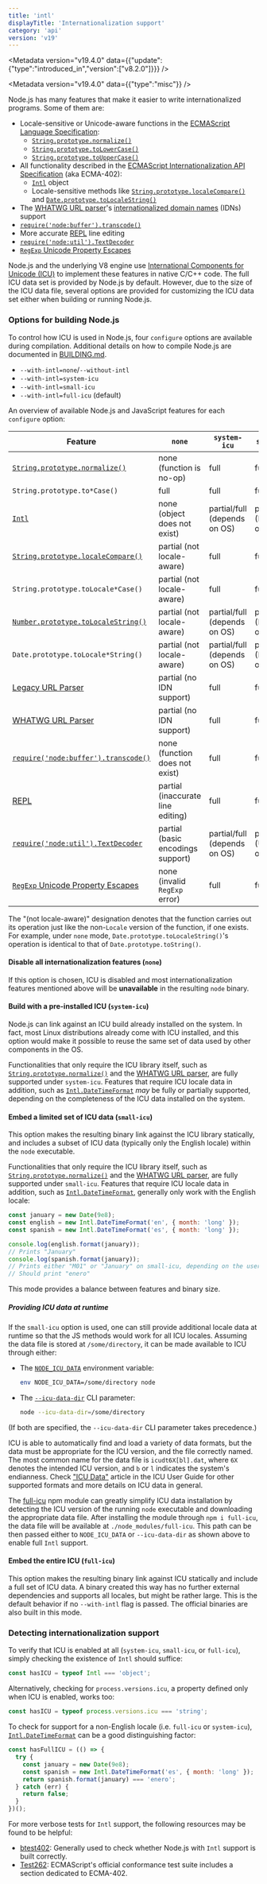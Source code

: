 ```yaml
---
title: 'intl'
displayTitle: 'Internationalization support'
category: 'api'
version: 'v19'
---
```


<Metadata version="v19.4.0" data={{"update":{"type":"introduced_in","version":["v8.2.0"]}}} />

<Metadata version="v19.4.0" data={{"type":"misc"}} />

Node.js has many features that make it easier to write internationalized
programs. Some of them are:

* Locale-sensitive or Unicode-aware functions in the [ECMAScript Language
  Specification][ECMA-262]:
  * [`String.prototype.normalize()`][]
  * [`String.prototype.toLowerCase()`][]
  * [`String.prototype.toUpperCase()`][]
* All functionality described in the [ECMAScript Internationalization API
  Specification][ECMA-402] (aka ECMA-402):
  * [`Intl`][] object
  * Locale-sensitive methods like [`String.prototype.localeCompare()`][] and
    [`Date.prototype.toLocaleString()`][]
* The [WHATWG URL parser][]'s [internationalized domain names][] (IDNs) support
* [`require('node:buffer').transcode()`][]
* More accurate [REPL][] line editing
* [`require('node:util').TextDecoder`][]
* [`RegExp` Unicode Property Escapes][]

Node.js and the underlying V8 engine use
[International Components for Unicode (ICU)][ICU] to implement these features
in native C/C++ code. The full ICU data set is provided by Node.js by default.
However, due to the size of the ICU data file, several
options are provided for customizing the ICU data set either when
building or running Node.js.

### Options for building Node.js

To control how ICU is used in Node.js, four `configure` options are available
during compilation. Additional details on how to compile Node.js are documented
in [BUILDING.md][].

* `--with-intl=none`/`--without-intl`
* `--with-intl=system-icu`
* `--with-intl=small-icu`
* `--with-intl=full-icu` (default)

An overview of available Node.js and JavaScript features for each `configure`
option:

| Feature                                  | `none`                            | `system-icu`                 | `small-icu`            | `full-icu` |
| ---------------------------------------- | --------------------------------- | ---------------------------- | ---------------------- | ---------- |
| [`String.prototype.normalize()`][]       | none (function is no-op)          | full                         | full                   | full       |
| `String.prototype.to*Case()`             | full                              | full                         | full                   | full       |
| [`Intl`][]                               | none (object does not exist)      | partial/full (depends on OS) | partial (English-only) | full       |
| [`String.prototype.localeCompare()`][]   | partial (not locale-aware)        | full                         | full                   | full       |
| `String.prototype.toLocale*Case()`       | partial (not locale-aware)        | full                         | full                   | full       |
| [`Number.prototype.toLocaleString()`][]  | partial (not locale-aware)        | partial/full (depends on OS) | partial (English-only) | full       |
| `Date.prototype.toLocale*String()`       | partial (not locale-aware)        | partial/full (depends on OS) | partial (English-only) | full       |
| [Legacy URL Parser][]                    | partial (no IDN support)          | full                         | full                   | full       |
| [WHATWG URL Parser][]                    | partial (no IDN support)          | full                         | full                   | full       |
| [`require('node:buffer').transcode()`][] | none (function does not exist)    | full                         | full                   | full       |
| [REPL][]                                 | partial (inaccurate line editing) | full                         | full                   | full       |
| [`require('node:util').TextDecoder`][]   | partial (basic encodings support) | partial/full (depends on OS) | partial (Unicode-only) | full       |
| [`RegExp` Unicode Property Escapes][]    | none (invalid `RegExp` error)     | full                         | full                   | full       |

The "(not locale-aware)" designation denotes that the function carries out its
operation just like the non-`Locale` version of the function, if one
exists. For example, under `none` mode, `Date.prototype.toLocaleString()`'s
operation is identical to that of `Date.prototype.toString()`.

#### Disable all internationalization features (`none`)

If this option is chosen, ICU is disabled and most internationalization
features mentioned above will be **unavailable** in the resulting `node` binary.

#### Build with a pre-installed ICU (`system-icu`)

Node.js can link against an ICU build already installed on the system. In fact,
most Linux distributions already come with ICU installed, and this option would
make it possible to reuse the same set of data used by other components in the
OS.

Functionalities that only require the ICU library itself, such as
[`String.prototype.normalize()`][] and the [WHATWG URL parser][], are fully
supported under `system-icu`. Features that require ICU locale data in
addition, such as [`Intl.DateTimeFormat`][] _may_ be fully or partially
supported, depending on the completeness of the ICU data installed on the
system.

#### Embed a limited set of ICU data (`small-icu`)

This option makes the resulting binary link against the ICU library statically,
and includes a subset of ICU data (typically only the English locale) within
the `node` executable.

Functionalities that only require the ICU library itself, such as
[`String.prototype.normalize()`][] and the [WHATWG URL parser][], are fully
supported under `small-icu`. Features that require ICU locale data in addition,
such as [`Intl.DateTimeFormat`][], generally only work with the English locale:

```js
const january = new Date(9e8);
const english = new Intl.DateTimeFormat('en', { month: 'long' });
const spanish = new Intl.DateTimeFormat('es', { month: 'long' });

console.log(english.format(january));
// Prints "January"
console.log(spanish.format(january));
// Prints either "M01" or "January" on small-icu, depending on the user’s default locale
// Should print "enero"
```

This mode provides a balance between features and binary size.

##### Providing ICU data at runtime

If the `small-icu` option is used, one can still provide additional locale data
at runtime so that the JS methods would work for all ICU locales. Assuming the
data file is stored at `/some/directory`, it can be made available to ICU
through either:

* The [`NODE_ICU_DATA`][] environment variable:

  ```bash
  env NODE_ICU_DATA=/some/directory node
  ```

* The [`--icu-data-dir`][] CLI parameter:

  ```bash
  node --icu-data-dir=/some/directory
  ```

(If both are specified, the `--icu-data-dir` CLI parameter takes precedence.)

ICU is able to automatically find and load a variety of data formats, but the
data must be appropriate for the ICU version, and the file correctly named.
The most common name for the data file is `icudt6X[bl].dat`, where `6X` denotes
the intended ICU version, and `b` or `l` indicates the system's endianness.
Check ["ICU Data"][] article in the ICU User Guide for other supported formats
and more details on ICU data in general.

The [full-icu][] npm module can greatly simplify ICU data installation by
detecting the ICU version of the running `node` executable and downloading the
appropriate data file. After installing the module through `npm i full-icu`,
the data file will be available at `./node_modules/full-icu`. This path can be
then passed either to `NODE_ICU_DATA` or `--icu-data-dir` as shown above to
enable full `Intl` support.

#### Embed the entire ICU (`full-icu`)

This option makes the resulting binary link against ICU statically and include
a full set of ICU data. A binary created this way has no further external
dependencies and supports all locales, but might be rather large. This is
the default behavior if no `--with-intl` flag is passed. The official binaries
are also built in this mode.

### Detecting internationalization support

To verify that ICU is enabled at all (`system-icu`, `small-icu`, or
`full-icu`), simply checking the existence of `Intl` should suffice:

```js
const hasICU = typeof Intl === 'object';
```

Alternatively, checking for `process.versions.icu`, a property defined only
when ICU is enabled, works too:

```js
const hasICU = typeof process.versions.icu === 'string';
```

To check for support for a non-English locale (i.e. `full-icu` or
`system-icu`), [`Intl.DateTimeFormat`][] can be a good distinguishing factor:

```js
const hasFullICU = (() => {
  try {
    const january = new Date(9e8);
    const spanish = new Intl.DateTimeFormat('es', { month: 'long' });
    return spanish.format(january) === 'enero';
  } catch (err) {
    return false;
  }
})();
```

For more verbose tests for `Intl` support, the following resources may be found
to be helpful:

* [btest402][]: Generally used to check whether Node.js with `Intl` support is
  built correctly.
* [Test262][]: ECMAScript's official conformance test suite includes a section
  dedicated to ECMA-402.

["ICU Data"]: http://userguide.icu-project.org/icudata
[BUILDING.md]: https://github.com/nodejs/node/blob/HEAD/BUILDING.md
[ECMA-262]: https://tc39.github.io/ecma262/
[ECMA-402]: https://tc39.github.io/ecma402/
[ICU]: http://site.icu-project.org/
[Legacy URL parser]: /api/v19/url#legacy-url-api
[REPL]: /api/v19/repl#repl
[Test262]: https://github.com/tc39/test262/tree/HEAD/test/intl402
[WHATWG URL parser]: /api/v19/url#the-whatwg-url-api
[`--icu-data-dir`]: /api/v19/cli#--icu-data-dirfile
[`Date.prototype.toLocaleString()`]: https://developer.mozilla.org/en-US/docs/Web/JavaScript/Reference/Global_Objects/Date/toLocaleString
[`Intl.DateTimeFormat`]: https://developer.mozilla.org/en-US/docs/Web/JavaScript/Reference/Global_Objects/DateTimeFormat
[`Intl`]: https://developer.mozilla.org/en-US/docs/Web/JavaScript/Reference/Global_Objects/Intl
[`NODE_ICU_DATA`]: /api/v19/cli#node_icu_datafile
[`Number.prototype.toLocaleString()`]: https://developer.mozilla.org/en-US/docs/Web/JavaScript/Reference/Global_Objects/Number/toLocaleString
[`RegExp` Unicode Property Escapes]: https://github.com/tc39/proposal-regexp-unicode-property-escapes
[`String.prototype.localeCompare()`]: https://developer.mozilla.org/en-US/docs/Web/JavaScript/Reference/Global_Objects/String/localeCompare
[`String.prototype.normalize()`]: https://developer.mozilla.org/en-US/docs/Web/JavaScript/Reference/Global_Objects/String/normalize
[`String.prototype.toLowerCase()`]: https://developer.mozilla.org/en-US/docs/Web/JavaScript/Reference/Global_Objects/String/toLowerCase
[`String.prototype.toUpperCase()`]: https://developer.mozilla.org/en-US/docs/Web/JavaScript/Reference/Global_Objects/String/toUpperCase
[`require('node:buffer').transcode()`]: /api/v19/buffer#buffertranscodesource-fromenc-toenc
[`require('node:util').TextDecoder`]: /api/v19/util#class-utiltextdecoder
[btest402]: https://github.com/srl295/btest402
[full-icu]: https://www.npmjs.com/package/full-icu
[internationalized domain names]: https://en.wikipedia.org/wiki/Internationalized_domain_name
